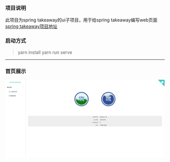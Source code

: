 
### 项目说明

此项目为spring takeaway的ui子项目，用于给spring takeaway编写web页面
[spring takeaway项目地址](https://github.com/tanghuibo/spring-takeaway)

### 启动方式

> yarn install 
> yarn run serve

------

### 首页展示

![cmd-markdown-logo](https://raw.githubusercontent.com/tanghuibo/spring-takeaway-ui/master/screenshot/%E9%A6%96%E9%A1%B5.jpg)